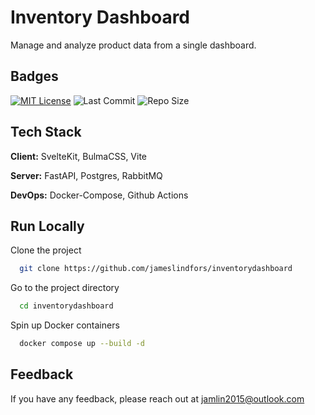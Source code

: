 
# Inventory Dashboard

Manage and analyze product data from a single dashboard. 
## Badges
[![MIT License](https://img.shields.io/github/license/jameslindfors/inventorydashboard?style=flat-square)](https://choosealicense.com/licenses/mit/) ![Last Commit](https://img.shields.io/github/last-commit/jameslindfors/inventorydashboard?style=flat-square) ![Repo Size](https://img.shields.io/github/repo-size/jameslindfors/inventorydashboard?style=flat-square)
## Tech Stack

**Client:** SvelteKit, BulmaCSS, Vite

**Server:** FastAPI, Postgres, RabbitMQ

**DevOps:** Docker-Compose, Github Actions

## Run Locally

Clone the project

```bash
  git clone https://github.com/jameslindfors/inventorydashboard
```

Go to the project directory

```bash
  cd inventorydashboard
```

Spin up Docker containers

```bash
  docker compose up --build -d
```


## Feedback

If you have any feedback, please reach out at jamlin2015@outlook.com

